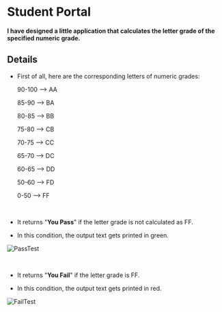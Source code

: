 # Student Portal

<b>I have designed a little application that calculates the letter grade of the specified numeric grade.</b>

## Details
* First of all, here are the corresponding letters of numeric grades:

  90-100 --> AA
  
  85-90 --> BA
  
  80-85 --> BB
  
  75-80 --> CB
  
  70-75 --> CC
  
  65-70 --> DC
  
  60-65 --> DD
  
  50-60 --> FD
  
  0-50 --> FF
  
<br>

* It returns "<b>You Pass</b>" if the letter grade is not calculated as FF.

* In this condition, the output text gets printed in green.

![PassTest](https://github.com/user-attachments/assets/d1841193-8dfa-49f2-aa98-43cde8d9964f)


<br>

* It returns "<b>You Fail</b>" if the letter grade is FF.
  
* In this condition, the output text gets printed in red.

![FailTest](https://github.com/user-attachments/assets/2d4281d7-30f0-4d85-9372-22715f24a9c4)

